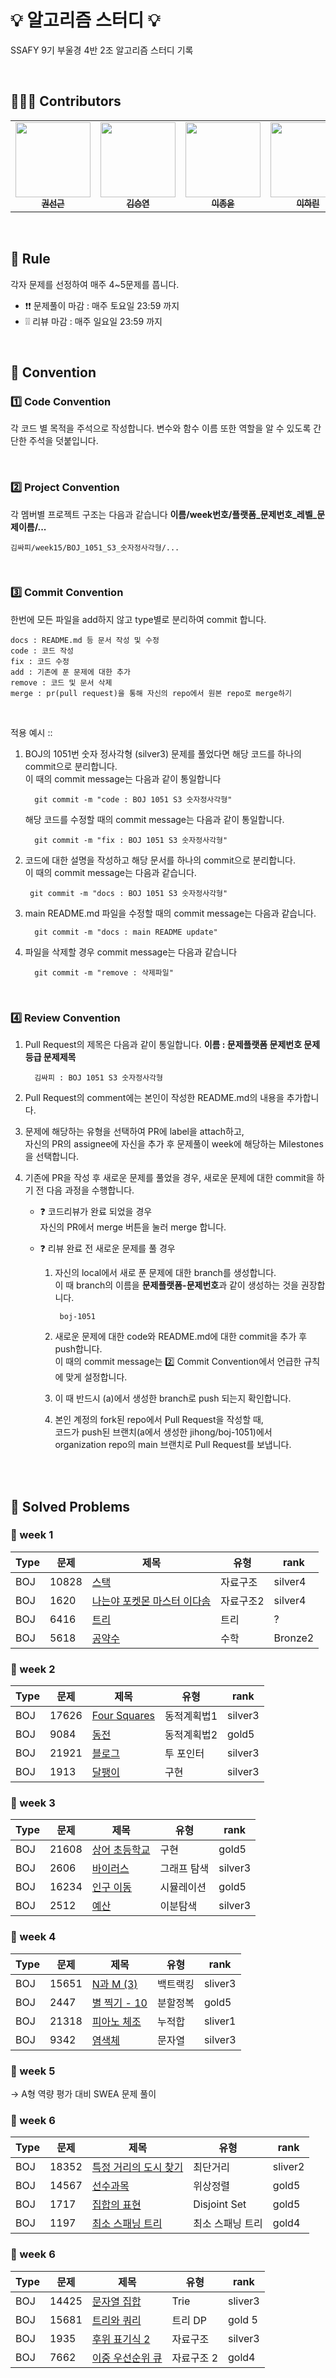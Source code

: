#  💡 알고리즘 스터디 💡

SSAFY 9기 부울경 4반 2조 알고리즘 스터디 기록

<br>

## 🙋🏻‍♂️ Contributors
<table>
  <tr>
   <td align="center"><a href="https://github.com/kss4037"><img src="https://avatars.githubusercontent.com/u/49977437?v=4" width="120px;" alt=""/><br /><sub><b>권선근</b></sub></a><br /></td>
    <td align="center"><a href="https://github.com/ksy00826"><img src="https://avatars.githubusercontent.com/u/76732805?v=4" width="120px;" alt=""/><br /><sub><b>김승연</b></sub></a><br /></td>
    <td align="center"><a href="https://github.com/qjrm69"><img src="https://avatars.githubusercontent.com/u/38920667?v=4" width="120px;" alt=""/><br /><sub><b>이종윤</b></sub></a><br /></td>
    <td align="center"><a href="https://github.com/Harinee68"><img src="https://avatars.githubusercontent.com/u/62701446?v=4" width="120px;" alt=""/><br /><sub><b>이하린</b></sub></a><br /></td>
    <td align="center"><a href="https://github.com/jeunjeong"><img src="https://avatars.githubusercontent.com/u/123714739?v=4" width="120px;" alt=""/><br /><sub><b>조은정</b></sub></a><br /></td>
  </tr>
</table>
<br>

## 📌 Rule
각자 문제를 선정하여 매주 4~5문제를 풉니다.
* ❗❗ 문제풀이 마감 : 매주 토요일 23:59 까지
* ❕❕ 리뷰 마감 : 매주 일요일 23:59 까지
<br>

## 📌 Convention
###  1️⃣ Code Convention
각 코드 별 목적을 주석으로 작성합니다.
변수와 함수 이름 또한 역할을 알 수 있도록 간단한 주석을 덧붙입니다.

<br>

### 2️⃣ Project Convention

각 멤버별 프로젝트 구조는 다음과 같습니다
**이름/week번호/플랫폼_문제번호_레벨_문제이름/...**

    김싸피/week15/BOJ_1051_S3_숫자정사각형/...

<br>

### 3️⃣ Commit Convention
한번에 모든 파일을 add하지 않고 type별로 분리하여 commit 합니다.

    docs : README.md 등 문서 작성 및 수정
    code : 코드 작성
    fix : 코드 수정
    add : 기존에 푼 문제에 대한 추가
    remove : 코드 및 문서 삭제
    merge : pr(pull request)을 통해 자신의 repo에서 원본 repo로 merge하기
  <br>

적용 예시 ::
1. BOJ의 1051번 숫자 정사각형 (silver3) 문제를 풀었다면
해당 코드를 하나의 commit으로 분리합니다.  
이 때의 commit message는 다음과 같이 통일합니다
		
		 git commit -m "code : BOJ 1051 S3 숫자정사각형"

	해당 코드를 수정할 때의 commit message는 다음과 같이 통일합니다.
		
		 git commit -m "fix : BOJ 1051 S3 숫자정사각형"

2.  코드에 대한 설명을 작성하고
해당 문서를 하나의 commit으로 분리합니다.  
이 때의 commit message는 다음과 같습니다.
		
		 git commit -m "docs : BOJ 1051 S3 숫자정사각형"

3. main README.md 파일을 수정할 때의 commit message는 다음과 같습니다.
		
		 git commit -m "docs : main README update"

5. 파일을 삭제할 경우 commit message는 다음과 같습니다
		
		 git commit -m "remove : 삭제파일"
		
<br>

### 4️⃣ Review Convention
1. Pull Request의 제목은 다음과 같이 통일합니다.
**이름 : 문제플랫폼 문제번호 문제등급 문제제목** 
		
		 김싸피 : BOJ 1051 S3 숫자정사각형
		
2. Pull Request의 comment에는 본인이 작성한 README.md의 내용을 추가합니다. 

3. 문제에 해당하는 유형을 선택하여 PR에 label을 attach하고,   
 자신의 PR의 assignee에 자신을 추가 후 문제풀이 week에 해당하는 Milestones을 선택합니다.

4. 기존에 PR을 작성 후 새로운 문제를 풀었을 경우, 새로운 문제에 대한 commit을 하기 전 다음 과정을 수행합니다.

	- ❓ 코드리뷰가 완료 되었을 경우  
		자신의 PR에서 merge 버튼을 눌러 merge 합니다. 
		
	- ❓ 리뷰 완료 전 새로운 문제를 풀 경우
		1. 자신의 local에서 새로 푼 문제에 대한 branch를 생성합니다.  
		이 때 branch의 이름을 **문제플랫폼-문제번호**과 같이 생성하는 것을 권장합니다.
		
			    boj-1051
		
		2. 새로운 문제에 대한 code와 README.md에 대한 commit을 추가 후 push합니다.   
		이 때의 commit message는 2️⃣ Commit Convention에서 언급한 규칙에 맞게 설정합니다.
		3. 이 때 반드시 (a)에서 생성한 branch로 push 되는지 확인합니다.
		4. 본인 계정의 fork된 repo에서 Pull Request을 작성할 때,   
		코드가 push된 브랜치(a에서 생성한 jihong/boj-1051)에서   
		organization repo의 main 브랜치로 Pull Request를 보냅니다.


<br><br>

## 📌 Solved Problems
### 🚩 week 1
| Type | 문제 | 제목 | 유형 | rank |
| -- |--| -- |--|--|
| BOJ | 10828 | [스택](https://www.acmicpc.net/problem/10828) | 자료구조 | silver4 |
| BOJ | 1620 | [나는야 포켓몬 마스터 이다솜](https://www.acmicpc.net/problem/1620) | 자료구조2 | silver4 |
| BOJ | 6416 | [트리](https://www.acmicpc.net/problem/6416) | 트리 | ? |
| BOJ | 5618 | [공약수](https://www.acmicpc.net/problem/5618) | 수학 | Bronze2 |

### 🚩 week 2
| Type | 문제 | 제목 | 유형 | rank |
| -- |--| -- |--|--|
| BOJ | 17626 | [Four Squares](https://www.acmicpc.net/problem/17626) | 동적계획법1 | silver3 |
| BOJ | 9084 | [동전](https://www.acmicpc.net/problem/9084) | 동적계획법2 | gold5 |
| BOJ | 21921 | [블로그](https://www.acmicpc.net/problem/21921) | 투 포인터 | silver3 |
| BOJ | 1913 | [달팽이](https://www.acmicpc.net/problem/1913) | 구현 | silver3 |

### 🚩 week 3
| Type | 문제 | 제목 | 유형 | rank |
| -- |--| -- |--|--|
| BOJ | 21608 | [상어 초등학교](https://www.acmicpc.net/problem/21608) | 구현 | gold5 |
| BOJ | 2606 | [바이러스](https://www.acmicpc.net/problem/2606) | 그래프 탐색 | silver3 |
| BOJ | 16234 | [인구 이동](https://www.acmicpc.net/problem/16234) | 시뮬레이션 | gold5 |
| BOJ | 2512 | [예산](https://www.acmicpc.net/problem/2512) | 이분탐색 | silver3 |

### 🚩 week 4
| Type | 문제 | 제목 | 유형 | rank |
| -- |--| -- |--|--|
| BOJ | 15651 | [N과 M (3)](https://www.acmicpc.net/problem/15651) | 백트랙킹 | sliver3 |
| BOJ | 2447 | [별 찍기 - 10](https://www.acmicpc.net/problem/2447) | 분할정복 | gold5 |
| BOJ | 21318 | [피아노 체조](https://www.acmicpc.net/problem/21318) | 누적합 | sliver1 |
| BOJ | 9342 | [염색체](https://www.acmicpc.net/problem/9342) | 문자열 | silver3 |

### 🚩 week 5 
-> A형 역량 평가 대비 SWEA 문제 풀이

### 🚩 week 6
| Type | 문제 | 제목 | 유형 | rank |
| -- |--| -- |--|--|
| BOJ | 18352 | [특정 거리의 도시 찾기](https://www.acmicpc.net/problem/18352) | 최단거리 | sliver2 |
| BOJ | 14567 | [선수과목](https://www.acmicpc.net/problem/14567) | 위상정렬 | gold5 |
| BOJ | 1717 | [집합의 표현](https://www.acmicpc.net/problem/1717) | Disjoint Set  | gold5 |
| BOJ | 1197 | [최소 스패닝 트리](https://www.acmicpc.net/problem/1197) | 최소 스패닝 트리 | gold4 |

### 🚩 week 6
| Type | 문제 | 제목 | 유형 | rank |
| -- |--| -- |--|--|
| BOJ | 14425 | [문자열 집합](https://www.acmicpc.net/problem/14425) | Trie | sliver3 |
| BOJ | 15681 | [트리와 쿼리](https://www.acmicpc.net/problem/15681) | 트리 DP | gold 5 |
| BOJ | 1935 | [후위 표기식 2](https://www.acmicpc.net/problem/1935) | 자료구조 | silver3 |
| BOJ | 7662 | [이중 우선순위 큐](https://www.acmicpc.net/problem/7662) | 자료구조 2 | gold4 |

